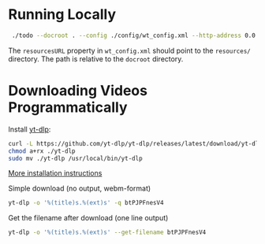 # Running Locally

```bash
 ./todo --docroot . --config ./config/wt_config.xml --http-address 0.0.0.0 --http-port 9090
```

The `resourcesURL` property in `wt_config.xml` should point to the `resources/` directory. The path is relative to
the `docroot` directory.

# Downloading Videos Programmatically

Install [yt-dlp](https://github.com/yt-dlp/yt-dlp):

```bash
curl -L https://github.com/yt-dlp/yt-dlp/releases/latest/download/yt-dlp -o ./yt-dlp
chmod a+rx ./yt-dlp
sudo mv ./yt-dlp /usr/local/bin/yt-dlp
```

[More installation instructions](https://github.com/yt-dlp/yt-dlp/wiki/Installation)

Simple download (no output, webm-format)

```bash
yt-dlp -o '%(title)s.%(ext)s' -q btPJPFnesV4
```

Get the filename after download (one line output)

```bash
yt-dlp -o '%(title)s.%(ext)s' --get-filename btPJPFnesV4
```
